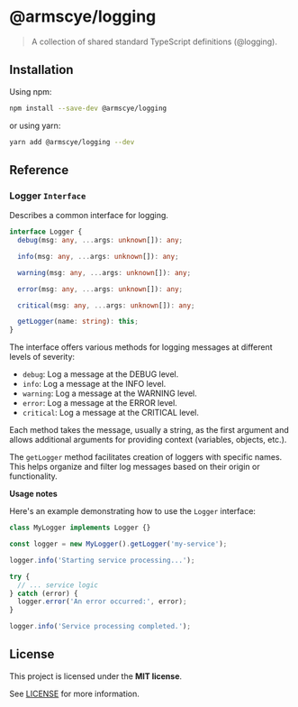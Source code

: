 # @armscye/logging

> A collection of shared standard TypeScript definitions (@logging).

## Installation

Using npm:

```sh
npm install --save-dev @armscye/logging
```

or using yarn:

```sh
yarn add @armscye/logging --dev
```

## Reference

### Logger `Interface`

Describes a common interface for logging.

```ts
interface Logger {
  debug(msg: any, ...args: unknown[]): any;

  info(msg: any, ...args: unknown[]): any;

  warning(msg: any, ...args: unknown[]): any;

  error(msg: any, ...args: unknown[]): any;

  critical(msg: any, ...args: unknown[]): any;

  getLogger(name: string): this;
}
```

The interface offers various methods for logging messages at different levels of severity:

- `debug`: Log a message at the DEBUG level.
- `info`: Log a message at the INFO level.
- `warning`: Log a message at the WARNING level.
- `error`: Log a message at the ERROR level.
- `critical`: Log a message at the CRITICAL level.

Each method takes the message, usually a string, as the first argument and allows additional arguments for providing context (variables, objects, etc.).

The `getLogger` method facilitates creation of loggers with specific names. This helps organize and filter log messages based on their origin or functionality.

**Usage notes**

Here's an example demonstrating how to use the `Logger` interface:

```ts
class MyLogger implements Logger {}

const logger = new MyLogger().getLogger('my-service');

logger.info('Starting service processing...');

try {
  // ... service logic
} catch (error) {
  logger.error('An error occurred:', error);
}

logger.info('Service processing completed.');
```

## License

This project is licensed under the **MIT license**.

See [LICENSE](LICENSE) for more information.

